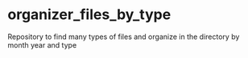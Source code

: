 # organizer_files_by_type
Repository to find many types of files and organize in the directory by month year and type
